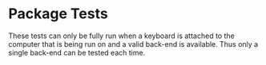 # Package Tests
These tests can only be fully run when a keyboard is attached to the
computer that is being run on and a valid back-end is available. Thus
only a single back-end can be tested each time.
